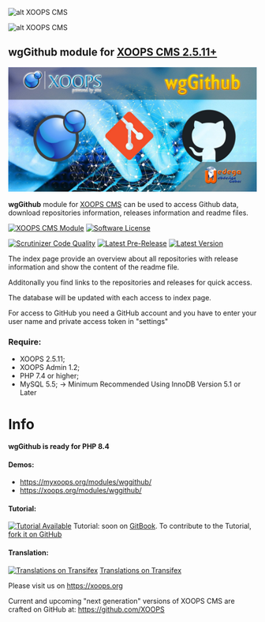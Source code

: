 ![alt XOOPS CMS](https://xoops.org/images/logoXoops4GithubRepository.png)

![alt XOOPS CMS](https://xoops.org/images/logoXoopsPhp8.png)

## wgGithub module for [XOOPS CMS 2.5.11+](https://xoops.org)

![module image](./assets/images/wggithub.jpg)

**wgGithub** module for [XOOPS CMS](https://xoops.org) can be used to access Github data, download repositories information, releases information and readme files.

[![XOOPS CMS Module](https://img.shields.io/badge/XOOPS%20CMS-Module-blue.svg)](https://xoops.org)
[![Software License](https://img.shields.io/badge/license-GPL-brightgreen.svg?style=flat)](https://www.gnu.org/licenses/gpl-2.0.html)

[![Scrutinizer Code Quality](https://img.shields.io/scrutinizer/g/ggoffy/wggithub.svg?style=flat)](https://scrutinizer-ci.com/g/ggoffy/wggithub/?branch=master)
[![Latest Pre-Release](https://img.shields.io/github/tag/XoopsModules25x/wggithub.svg?style=flat)](https://github.com/XoopsModules25x/wggithub/tags/)
[![Latest Version](https://img.shields.io/github/release/XoopsModules25x/wggithub.svg?style=flat)](https://github.com/XoopsModules25x/wggithub/releases/)


The index page provide an overview about all repositories with release information and show the content of the readme file.

Additonally you find links to the repositories and releases for quick access.

The database will be updated with each access to index page.

For access to GitHub you need a GitHub account and you have to enter your user name and private access token in "settings"


### Require:
- XOOPS 2.5.11;
- XOOPS Admin 1.2;
- PHP 7.4 or higher;
- MySQL 5.5; -> Minimum Recommended Using InnoDB Version 5.1 or Later

# Info

**wgGithub is ready for PHP 8.4**

#### Demos:
* https://myxoops.org/modules/wggithub/
* https://xoops.org/modules/wggithub/

#### Tutorial:
[![Tutorial Available](https://xoops.org/images/tutorial-available-blue.svg)](https://xoops.gitbook.io/wggithub-tutorial/) Tutorial: soon on [GitBook](https://xoops.gitbook.io/wggithub-module-tutorial/).
To contribute to the Tutorial, [fork it on GitHub](https://github.com/XoopsDocs/wggithub-tutorial)

#### Translation:
[![Translations on Transifex](https://xoops.org/images/translations-transifex-blue.svg)](https://www.transifex.com/xoops) [Translations on Transifex](https://www.transifex.com/xoops)

Please visit us on https://xoops.org

Current and upcoming "next generation" versions of XOOPS CMS are crafted on GitHub at: https://github.com/XOOPS
